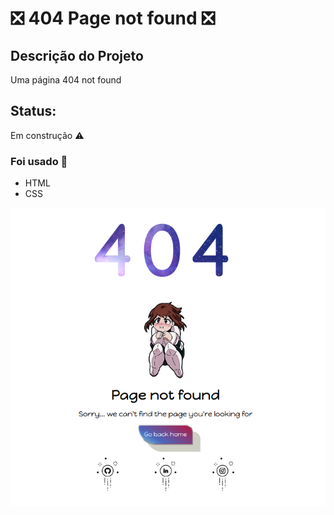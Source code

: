 # :negative_squared_cross_mark: 404 Page not found :negative_squared_cross_mark:

## Descrição do Projeto
<p align="justify"> Uma página 404 not found </p>

## Status: 
 Em construção :warning:

### Foi usado :construction:
  - HTML
   - CSS
   
   
 <img src="https://github.com/freitasrayani/404-error-page/blob/master/404view.png">
   

